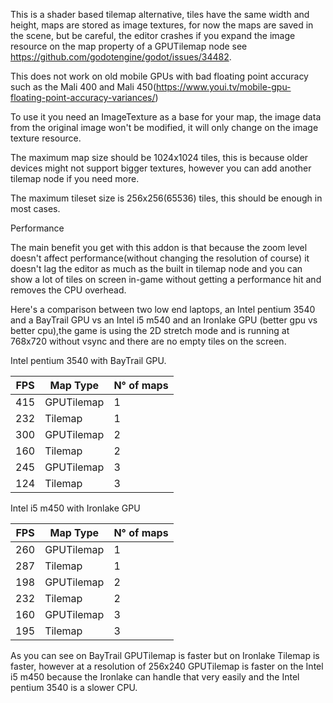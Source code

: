 This is a shader based tilemap alternative, tiles have the same width and height, maps are stored as image textures, for now the maps are saved in the scene, 
but be careful, the editor crashes if you expand the image resource on the map property of a GPUTilemap node 
see https://github.com/godotengine/godot/issues/34482.

This does not work on old mobile GPUs with bad floating point accuracy such as the Mali 400 and Mali 450(https://www.youi.tv/mobile-gpu-floating-point-accuracy-variances/)

To use it you need an ImageTexture as a base for your map, the image data from the original image won't be modified, it will only change on
the image texture resource.

The maximum map size should be 1024x1024 tiles, this is because
older devices might not support bigger textures, however you can add another tilemap node if you need more.


The maximum tileset size is 256x256(65536) tiles, this should be enough in most cases.


Performance

The main benefit you get with this addon is that because the zoom level doesn't affect performance(without changing the resolution of course) it doesn't lag the editor as much as the built in tilemap node and you can show a lot of tiles on screen in-game without getting a performance hit and removes the CPU overhead.

Here's a comparison between two low end laptops, an Intel pentium 3540 and a BayTrail GPU vs an Intel i5 m540 and an Ironlake GPU (better gpu vs better cpu),the game is using the 2D stretch mode and is running at 768x720 without vsync and there are no empty tiles on the screen.

Intel pentium 3540 with BayTrail GPU.

| FPS  | Map Type   | N° of maps  |
| ---- | ---------- |------------ |
| 415  | GPUTilemap |      1      |
| 232  | Tilemap    |      1      |
| 300  | GPUTilemap |      2      |
| 160  | Tilemap    |      2      |
| 245  | GPUTilemap |      3      |
| 124  | Tilemap    |      3      |

Intel i5 m450 with Ironlake GPU

| FPS  | Map Type   | N° of maps  |
| ---- | ---------- |------------ |
| 260  | GPUTilemap |      1      |
| 287  | Tilemap    |      1      |
| 198  | GPUTilemap |      2      |
| 232  | Tilemap    |      2      |
| 160  | GPUTilemap |      3      |
| 195  | Tilemap    |      3      |


As you can see on BayTrail GPUTilemap is faster but on Ironlake Tilemap is faster, however at a resolution of 256x240 GPUTilemap is faster on the Intel i5 m450 because the Ironlake can handle that very easily and the Intel pentium 3540 is a slower CPU.

